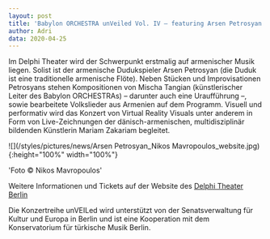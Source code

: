 ```yaml
---
layout: post
title: 'Babylon ORCHESTRA unVeiled Vol. IV – featuring Arsen Petrosyan am 25. April 2020 im Delphi Theater Berlin'
author: Adri
data: 2020-04-25
---
```


Im Delphi Theater wird der Schwerpunkt erstmalig auf armenischer Musik liegen. 
Solist ist der armenische Dudukspieler Arsen Petrosyan (die Duduk ist eine traditionelle armenische Flöte). 
Neben Stücken und Improvisationen Petrosyans stehen Kompositionen von Mischa Tangian (künstlerischer Leiter des Babylon ORCHESTRAs) – darunter auch eine Uraufführung –, sowie bearbeitete Volkslieder aus Armenien auf dem Programm. 
Visuell und performativ wird das Konzert von Virtual Reality Visuals unter anderem in Form von Live-Zeichnungen der dänisch-armenischen, multidisziplinär bildenden Künstlerin Mariam Zakariam begleitet.

![](/styles/pictures/news/Arsen Petrosyan_Nikos Mavropoulos_website.jpg){:height="100%" width="100%"}

'Foto © Nikos Mavropoulos'

Weitere Informationen und Tickets auf der Website des [Delphi Theater Berlin](https://theater-im-delphi.de/programm/?prod=40)

Die Konzertreihe unVEILed wird unterstützt von der Senatsverwaltung für Kultur und Europa in Berlin und ist eine Kooperation mit dem Konservatorium für türkische Musik Berlin.
